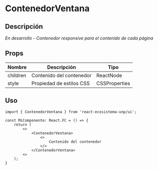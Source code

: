 # ContenedorVentana

## Descripción
*En desarrollo - Contenedor responsive para el contenido de cada página*

## Props
| Nombre   | Descripción              | Tipo          |
| -------- | ------------------------ | ------------- |
| children | Contenido del contenedor | ReactNode     |
| style    | Propiedad de estilos CSS | CSSProperties |

## Uso

```tsx
import { ContenedorVentana } from 'react-ecosistema-unp/ui';

const MiComponente: React.FC = () => {
    return (
        <>
            <ContenedorVentana>
                <>
                    Contenido del contenedor
                </>
            </ContenedorVentana>
        <>
    );
}
```